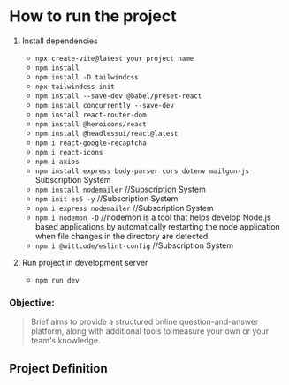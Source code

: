 # How to run the project

1. Install dependencies

   - `npx create-vite@latest your project name`
   - `npm install`
   - `npm install -D tailwindcss`
   - `npx tailwindcss init`
   - `npm install --save-dev @babel/preset-react`
   - `npm install concurrently --save-dev`
   - `npm install react-router-dom`
   - `npm install @heroicons/react`
   - `npm install @headlessui/react@latest`
   - `npm i react-google-recaptcha`
   - `npm i react-icons`
   - `npm i axios`
   - `npm install express body-parser cors dotenv mailgun-js` Subscription System
   - `npm install nodemailer` //Subscription System
   - `npm init es6 -y` //Subscription System
   - `npm i express nodemailer` //Subscription System
   - `npm i nodemon -D` //nodemon is a tool that helps develop Node.js based applications by automatically restarting the node application when file changes in the directory are detected.
   - `npm i @wittcode/eslint-config` //Subscription System

2. Run project in development server
   - `npm run dev`

### Objective:

> Brief aims to provide a structured online question-and-answer platform, along with additional tools to measure your own or your team's knowledge.

## Project Definition
